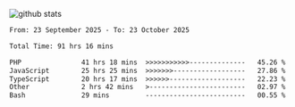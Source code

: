 
![github stats](https://github-readme-stats.vercel.app/api?username=realmahd1&show_icons=true&theme=codeSTACKr&hide_rank=true&count_private=true)

<!--START_SECTION:waka-->

```txt
From: 23 September 2025 - To: 23 October 2025

Total Time: 91 hrs 16 mins

PHP               41 hrs 18 mins  >>>>>>>>>>>--------------   45.26 %
JavaScript        25 hrs 25 mins  >>>>>>>------------------   27.86 %
TypeScript        20 hrs 17 mins  >>>>>>-------------------   22.23 %
Other             2 hrs 42 mins   >------------------------   02.97 %
Bash              29 mins         -------------------------   00.55 %
```

<!--END_SECTION:waka-->

